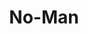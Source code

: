 ---
title: "No-Man"
summary: "Formed in Hemel Hempstead, UK in 1986 by and . The groups first incarnation was as No Man Is An Island , featuring guitarist Stuart \"The Still Owl\" Blagden and violinist Ben Coleman. Blagden left, and the remaining three abbreviated the name to No-Man. Signing to One Little Indian, the trio seemed set for mainstream success, winning Single Of The Week in both Melody Maker and Sounds for \"Days In The Trees\". But commercial success eluded them. No-Man started heading deep into artrock territory, recording with the likes of , , and . Bowness and Wilson split with both Coleman and One Little Indian in 1994, and have since recorded several albums as a duo. Note - not to confuse with post Mission Of Burma outfit of the same name."
image: "no-man.jpg"
---
